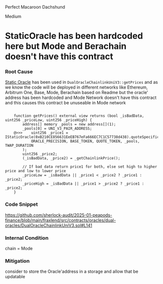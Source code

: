 Perfect Macaroon Dachshund

Medium

# StaticOracle has been hardcoded here but Mode and Berachain doesn't have this contract

### Root Cause

[Static Oracle](https://etherscan.io/address/0xb210ce856631eeeb767efa666ec7c1c57738d438) has been used in `DualOracleChainlinkUniV3::getPrices`
and as we know the code will be deployed in different networks like Ethereum, Arbitrum One, Base, Mode, Berachain based on Readme but the oracle' address
has been hardcoded and Mode Network doesn't have this contract and this causes this contract be unuseable in Mode network

```solidity

    function getPrices() external view returns (bool _isBadData, uint256 _priceLow, uint256 _priceHigh) {
        address[] memory _pools = new address[](1);
        _pools[0] = UNI_V3_PAIR_ADDRESS;
    @>>>    uint256 _price1 = IStaticOracle(0xB210CE856631EeEB767eFa666EC7C1C57738d438).quoteSpecificPoolsWithTimePeriod(
            ORACLE_PRECISION, BASE_TOKEN, QUOTE_TOKEN, _pools, TWAP_DURATION
        );
        uint256 _price2;
        (_isBadData, _price2) = _getChainlinkPrice();

        // If bad data return price1 for both, else set high to higher price and low to lower price
        _priceLow = _isBadData || _price1 < _price2 ? _price1 : _price2;
        _priceHigh = _isBadData || _price1 > _price2 ? _price1 : _price2;
    }
```

### Code Snippet

https://github.com/sherlock-audit/2025-01-peapods-finance/blob/main/fraxlend/src/contracts/oracles/dual-oracles/DualOracleChainlinkUniV3.sol#L141

### Internal Condition

chain = Mode

### Mitigation

consider to store the Oracle'address in a storage and allow that be updatable